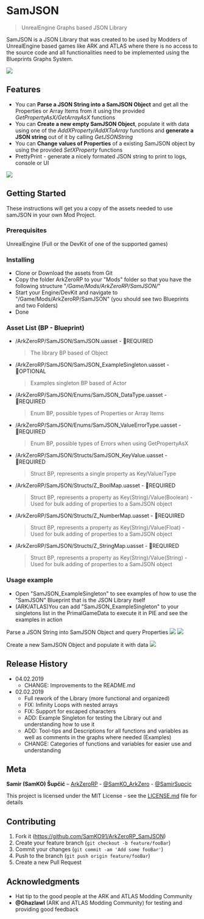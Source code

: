 # SamJSON
> UnrealEngine Graphs based JSON Library

SamJSON is a JSON Library that was created to be used by Modders of UnrealEngine based games like ARK and ATLAS where there is no access to the source code and all functionalities need to be implemented using the Blueprints Graphs System.

![](Screenshot_0.png)

## Features
* You can **Parse a JSON String into a SamJSON Object** and get all the Properties or Array Items from it using the provided _GetPropertyAsX/GetArrayAsX_ functions
* You can **Create a new empty SamJSON Object**, populate it with data using one of the _AddXProperty/AddXToArray_ functions and **generate a JSON string** out of it by calling _GetJSONString_
* You can **Change values of Properties** of a existing SamJSON object by using the provided _SetXProperty_ functions
* PrettyPrint - generate a nicely formated JSON string to print to logs, console or UI

![](Screenshot_2.png)

## Getting Started

These instructions will get you a copy of the assets needed to use samJSON in your own Mod Project.

### Prerequisites

UnrealEngine (Full or the DevKit of one of the supported games)

### Installing

* Clone or Download the assets from Git
* Copy the folder ArkZeroRP to your "Mods" folder so that you have the following structure "*/Game/Mods/ArkZeroRP/SamJSON/*"
* Start your Engine/DevKit and navigate to "/Game/Mods/ArkZeroRP/SamJSON" (you should see two Blueprints and two Folders)
* Done

### Asset List (BP - Blueprint)

* /ArkZeroRP/SamJSON/SamJSON.uasset - :red_circle:REQUIRED
  >The library BP based of Object
* /ArkZeroRP/SamJSON/SamJSON_ExampleSingleton.uasset - :large_blue_circle:OPTIONAL
  >Examples singleton BP based of Actor
* /ArkZeroRP/SamJSON/Enums/SamJSON_DataType.uasset - :red_circle:REQUIRED
  >Enum BP, possible types of Properties or Array Items
* /ArkZeroRP/SamJSON/Enums/SamJSON_ValueErrorType.uasset - :red_circle:REQUIRED
  >Enum BP, possible types of Errors when using GetPropertyAsX
* /ArkZeroRP/SamJSON/Structs/SamJSON_KeyValue.uasset - :red_circle:REQUIRED
  >Struct BP, represents a single property as Key/Value/Type
* /ArkZeroRP/SamJSON/Structs/Z_BoolMap.uasset - :red_circle:REQUIRED
  >Struct BP, represents a property as Key(String)/Value(Boolean) - Used for bulk adding of properties to a SamJSON object
* /ArkZeroRP/SamJSON/Structs/Z_NumberMap.uasset - :red_circle:REQUIRED
  >Struct BP, represents a property as Key(String)/Value(Float) - Used for bulk adding of properties to a SamJSON object
* /ArkZeroRP/SamJSON/Structs/Z_StringMap.uasset - :red_circle:REQUIRED
  >Struct BP, represents a property as Key(String)/Value(String) - Used for bulk adding of properties to a SamJSON object

### Usage example

* Open "SamJSON_ExampleSingleton" to see examples of how to use the "SamJSON" Blueprint that is the JSON Library itself
* (ARK/ATLAS)You can add "SamJSON_ExampleSingleton" to your singletons list in the PrimalGameData to execute it in PIE and see the examples in action

Parse a JSON String into SamJSON Object and query Properties
![](Screenshot_0.png)
![](Screenshot_1.png)

Create a new SamJSON Object and populate it with data
![](Screenshot_3.png)

## Release History

* 04.02.2019
    * CHANGE: Improvements to the README.md
* 02.02.2019
    * Full rework of the Library (more functional and organized)
	* FIX: Infinity Loops with nested arrays
	* FIX: Support for escaped characters
	* ADD: Example Singleton for testing the Library out and understanding how to use it
	* ADD: Tool-tips and Descriptions for all functions and variables as well as comments in the graphs where needed (Examples)
	* CHANGE: Categories of functions and variables for easier use and understanding

## Meta

**Samir (SamKO) Šupčić** – [ArkZeroRP](https://arkzerorp.com/) - [@SamKO_ArkZero](https://twitter.com/SamKO_ArkZero) - [@SamirSupcic](https://twitter.com/SamirSupcic)

This project is licensed under the MIT License - see the [LICENSE.md](LICENSE.md) file for details

## Contributing

1. Fork it (<https://github.com/SamKO91/ArkZeroRP_SamJSON>)
2. Create your feature branch (`git checkout -b feature/fooBar`)
3. Commit your changes (`git commit -am 'Add some fooBar'`)
4. Push to the branch (`git push origin feature/fooBar`)
5. Create a new Pull Request

## Acknowledgments

* Hat tip to the good people at the ARK and ATLAS Modding Community
* **@Ghazlawl** (ARK and ATLAS Modding Community) for testing and providing good feedback


